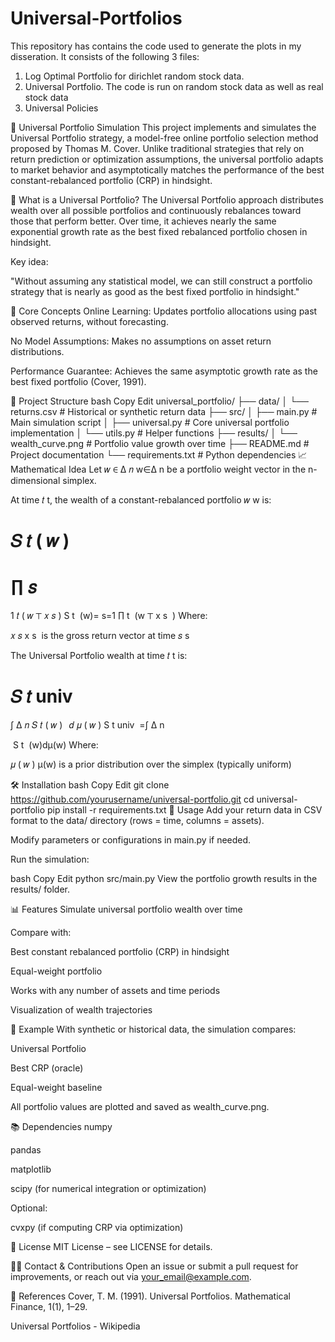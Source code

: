 # Universal-Portfolios
This repository has contains the code used to generate the plots in my disseration. It consists of the following 3 files:
1. Log Optimal Portfolio for dirichlet random stock data.
2. Universal Portfolio. The code is run on random stock data as well as real stock data
3. Universal Policies

  
🔄 Universal Portfolio Simulation
This project implements and simulates the Universal Portfolio strategy, a model-free online portfolio selection method proposed by Thomas M. Cover. Unlike traditional strategies that rely on return prediction or optimization assumptions, the universal portfolio adapts to market behavior and asymptotically matches the performance of the best constant-rebalanced portfolio (CRP) in hindsight.

📘 What is a Universal Portfolio?
The Universal Portfolio approach distributes wealth over all possible portfolios and continuously rebalances toward those that perform better. Over time, it achieves nearly the same exponential growth rate as the best fixed rebalanced portfolio chosen in hindsight.

Key idea:

"Without assuming any statistical model, we can still construct a portfolio strategy that is nearly as good as the best fixed portfolio in hindsight."

🧠 Core Concepts
Online Learning: Updates portfolio allocations using past observed returns, without forecasting.

No Model Assumptions: Makes no assumptions on asset return distributions.

Performance Guarantee: Achieves the same asymptotic growth rate as the best fixed portfolio (Cover, 1991).

📁 Project Structure
bash
Copy
Edit
universal_portfolio/
├── data/
│   └── returns.csv               # Historical or synthetic return data
├── src/
│   ├── main.py                   # Main simulation script
│   ├── universal.py              # Core universal portfolio implementation
│   └── utils.py                  # Helper functions
├── results/
│   └── wealth_curve.png          # Portfolio value growth over time
├── README.md                     # Project documentation
└── requirements.txt              # Python dependencies
📈 Mathematical Idea
Let 
𝑤
∈
Δ
𝑛
w∈Δ 
n
  be a portfolio weight vector in the n-dimensional simplex.

At time 
𝑡
t, the wealth of a constant-rebalanced portfolio 
𝑤
w is:

𝑆
𝑡
(
𝑤
)
=
∏
𝑠
=
1
𝑡
(
𝑤
⊤
𝑥
𝑠
)
S 
t
​
 (w)= 
s=1
∏
t
​
 (w 
⊤
 x 
s
​
 )
Where:

𝑥
𝑠
x 
s
​
  is the gross return vector at time 
𝑠
s

The Universal Portfolio wealth at time 
𝑡
t is:

𝑆
𝑡
univ
=
∫
Δ
𝑛
𝑆
𝑡
(
𝑤
)
 
𝑑
𝜇
(
𝑤
)
S 
t
univ
​
 =∫ 
Δ 
n
 
​
 S 
t
​
 (w)dμ(w)
Where:

𝜇
(
𝑤
)
μ(w) is a prior distribution over the simplex (typically uniform)

🛠 Installation
bash
Copy
Edit
git clone https://github.com/yourusername/universal-portfolio.git
cd universal-portfolio
pip install -r requirements.txt
🚀 Usage
Add your return data in CSV format to the data/ directory (rows = time, columns = assets).

Modify parameters or configurations in main.py if needed.

Run the simulation:

bash
Copy
Edit
python src/main.py
View the portfolio growth results in the results/ folder.

📊 Features
Simulate universal portfolio wealth over time

Compare with:

Best constant rebalanced portfolio (CRP) in hindsight

Equal-weight portfolio

Works with any number of assets and time periods

Visualization of wealth trajectories

🧪 Example
With synthetic or historical data, the simulation compares:

Universal Portfolio

Best CRP (oracle)

Equal-weight baseline

All portfolio values are plotted and saved as wealth_curve.png.

📚 Dependencies
numpy

pandas

matplotlib

scipy (for numerical integration or optimization)

Optional:

cvxpy (if computing CRP via optimization)

📄 License
MIT License – see LICENSE for details.

🙋‍♀️ Contact & Contributions
Open an issue or submit a pull request for improvements, or reach out via your_email@example.com.

📖 References
Cover, T. M. (1991). Universal Portfolios. Mathematical Finance, 1(1), 1–29.

Universal Portfolios - Wikipedia
